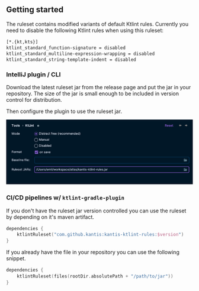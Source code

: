 ## Getting started

The ruleset contains modified variants of default Ktlint rules. Currently you need to disable the 
following Ktlint rules when using this ruleset:

```editorconfig
[*.{kt,kts}]
ktlint_standard_function-signature = disabled
ktlint_standard_multiline-expression-wrapping = disabled
ktlint_standard_string-template-indent = disabled
```

### IntelliJ plugin / CLI

Download the latest ruleset jar from the release page and put the jar in your repository. The size of the jar is small
enough to be included in version control for distribution.

Then configure the plugin to use the ruleset jar.

![Plugin configuration](plugin_config.png)

### CI/CD pipelines w/ `ktlint-gradle-plugin`

If you don't have the ruleset jar version controlled you can use the ruleset by depending on it's maven artifact.

```kotlin
dependencies {
    ktlintRuleset("com.github.kantis:kantis-ktlint-rules:$version")
}
```

If you already have the file in your repository you can use the following snippet.

```kotlin
dependencies {
    ktlintRuleset(files(rootDir.absolutePath + "/path/to/jar"))
}
```